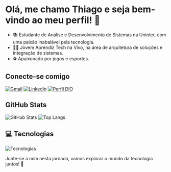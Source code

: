 # Olá, me chamo Thiago e seja bem-vindo ao meu perfil! 👋

- 📚 Estudante de Análise e Desenvolvimento de Sistemas na Uninter, com uma paixão inabalável pela tecnologia.
- 👨‍💻 Jovem Aprendiz Tech na Vivo, na área de arquitetura de soluções e integração de sistemas.
- ⚽ Apaixonado por jogos e esportes.

## Conecte-se comigo

[![Gmail](https://img.shields.io/badge/-Gmail-%23333?style=for-the-badge&logo=gmail&logoColor=white)](mailto:th0608thiago@gmail.com)
[![LinkedIn](https://img.shields.io/badge/-LinkedIn-%230077B5?style=for-the-badge&logo=linkedin&logoColor=white)](https://www.linkedin.com/in/thiago-henrique-3aa5aa257/)
[![Perfil DIO](https://img.shields.io/badge/-Meu%20Perfil%20na%20DIO-30A3DC?style=for-the-badge)](https://web.dio.me/users/th0608thiago?tab=skills)

## GitHub Stats

![GitHub Stats](https://github-readme-stats.vercel.app/api?username=Thigas0608&show_icons=true&theme=dark&include_all_commits=true&count_private=true)
![Top Langs](https://github-readme-stats.vercel.app/api/top-langs/?username=Thigas0608&layout=compact&langs_count=7&theme=dark)

## 💻 Tecnologias

![Tecnologias](https://skills.thijs.gg/icons?i=java,javascript,typescript,python,css,html,react,c,mysql)

Junte-se a mim nesta jornada, vamos explorar o mundo da tecnologia juntos! 🌟


